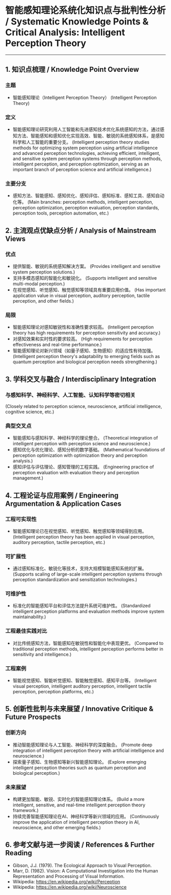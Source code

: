 # 智能感知理论系统化知识点与批判性分析 / Systematic Knowledge Points & Critical Analysis: Intelligent Perception Theory

---

## 1. 知识点梳理 / Knowledge Point Overview

### 主题

- 智能感知理论（Intelligent Perception Theory）
  (Intelligent Perception Theory)

### 定义

- 智能感知理论研究利用人工智能和先进感知技术优化系统感知的方法，通过感知方法、智能感知和感知优化实现高效、智能、敏锐的系统感知体系，是感知科学和人工智能的重要分支。
  (Intelligent perception theory studies methods for optimizing system perception using artificial intelligence and advanced perception technologies, achieving efficient, intelligent, and sensitive system perception systems through perception methods, intelligent perception, and perception optimization, serving as an important branch of perception science and artificial intelligence.)

### 主要分支

- 感知方法、智能感知、感知优化、感知评估、感知标准、感知工具、感知自动化等。
  (Main branches: perception methods, intelligent perception, perception optimization, perception evaluation, perception standards, perception tools, perception automation, etc.)

## 2. 主流观点优缺点分析 / Analysis of Mainstream Views

### 优点

- 提供智能、敏锐的系统感知解决方案。
  (Provides intelligent and sensitive system perception solutions.)
- 支持多模态感知的智能化和敏锐化。
  (Supports intelligent and sensitive multi-modal perception.)
- 在视觉感知、听觉感知、触觉感知等领域具有重要应用价值。
  (Has important application value in visual perception, auditory perception, tactile perception, and other fields.)

### 局限

- 智能感知理论对感知敏锐性和准确性要求较高。
  (Intelligent perception theory has high requirements for perception sensitivity and accuracy.)
- 对感知效果和实时性的要求较高。
  (High requirements for perception effectiveness and real-time performance.)
- 智能感知理论对新兴领域（如量子感知、生物感知）的适应性有待加强。
  (Intelligent perception theory's adaptability to emerging fields such as quantum perception and biological perception needs strengthening.)

## 3. 学科交叉与融合 / Interdisciplinary Integration

### 与感知科学、神经科学、人工智能、认知科学等密切相关

  (Closely related to perception science, neuroscience, artificial intelligence, cognitive science, etc.)

### 典型交叉点

- 智能感知与感知科学、神经科学的理论整合。
  (Theoretical integration of intelligent perception with perception science and neuroscience.)
- 感知优化与优化理论、感知分析的数学基础。
  (Mathematical foundations of perception optimization with optimization theory and perception analysis.)
- 感知评估与评估理论、感知管理的工程实践。
  (Engineering practice of perception evaluation with evaluation theory and perception management.)

## 4. 工程论证与应用案例 / Engineering Argumentation & Application Cases

### 工程可实现性

- 智能感知理论已在视觉感知、听觉感知、触觉感知等领域得到应用。
  (Intelligent perception theory has been applied in visual perception, auditory perception, tactile perception, etc.)

### 可扩展性

- 通过感知标准化、敏锐化等技术，支持大规模智能感知系统的扩展。
  (Supports scaling of large-scale intelligent perception systems through perception standardization and sensitization technologies.)

### 可维护性

- 标准化的智能感知平台和评估方法提升系统可维护性。
  (Standardized intelligent perception platforms and evaluation methods improve system maintainability.)

### 工程最佳实践对比

- 对比传统感知方法，智能感知在敏锐性和智能化中表现更优。
  (Compared to traditional perception methods, intelligent perception performs better in sensitivity and intelligence.)

### 工程案例

- 智能视觉感知、智能听觉感知、智能触觉感知、感知平台等。
  (Intelligent visual perception, intelligent auditory perception, intelligent tactile perception, perception platforms, etc.)

## 5. 创新性批判与未来展望 / Innovative Critique & Future Prospects

### 创新方向

- 推动智能感知理论与人工智能、神经科学的深度融合。
  (Promote deep integration of intelligent perception theory with artificial intelligence and neuroscience.)
- 探索量子感知、生物感知等新兴智能感知理论。
  (Explore emerging intelligent perception theories such as quantum perception and biological perception.)

### 未来展望

- 构建更加智能、敏锐、实时化的智能感知理论体系。
  (Build a more intelligent, sensitive, and real-time intelligent perception theory framework.)
- 持续完善智能感知理论在AI、神经科学等新兴领域的应用。
  (Continuously improve the application of intelligent perception theory in AI, neuroscience, and other emerging fields.)

## 6. 参考文献与进一步阅读 / References & Further Reading

- Gibson, J.J. (1979). The Ecological Approach to Visual Perception.
- Marr, D. (1982). Vision: A Computational Investigation into the Human Representation and Processing of Visual Information.
- Wikipedia: <https://en.wikipedia.org/wiki/Perception>
- Wikipedia: <https://en.wikipedia.org/wiki/Neuroscience>
